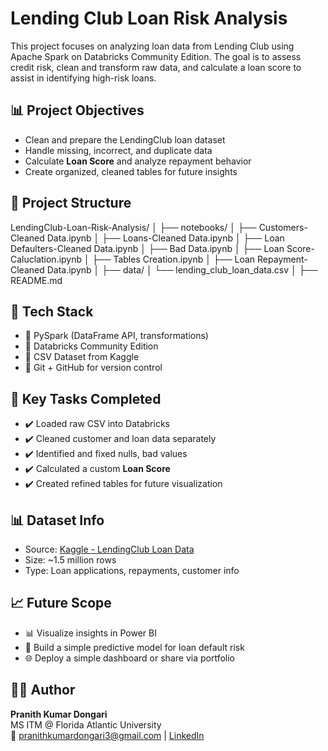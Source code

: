 # Lending Club Loan Risk Analysis

This project focuses on analyzing loan data from Lending Club using Apache Spark on Databricks Community Edition. The goal is to assess credit risk, clean and transform raw data, and calculate a loan score to assist in identifying high-risk loans.

## 📊 Project Objectives

- Clean and prepare the LendingClub loan dataset
- Handle missing, incorrect, and duplicate data
- Calculate **Loan Score** and analyze repayment behavior
- Create organized, cleaned tables for future insights

## 📁 Project Structure

LendingClub-Loan-Risk-Analysis/
│
├── notebooks/
│   ├── Customers-Cleaned Data.ipynb
│   ├── Loans-Cleaned Data.ipynb
│   ├── Loan Defaulters-Cleaned Data.ipynb
│   ├── Bad Data.ipynb
│   ├── Loan Score-Caluclation.ipynb
│   ├── Tables Creation.ipynb
│   ├── Loan Repayment-Cleaned Data.ipynb
│
├── data/
│   └── lending_club_loan_data.csv
│
├── README.md


## 🔧 Tech Stack

- 🧪 PySpark (DataFrame API, transformations)
- 🧠 Databricks Community Edition
- 💽 CSV Dataset from Kaggle
- 📁 Git + GitHub for version control
  
## 📌 Key Tasks Completed

- ✔️ Loaded raw CSV into Databricks
- ✔️ Cleaned customer and loan data separately
- ✔️ Identified and fixed nulls, bad values
- ✔️ Calculated a custom **Loan Score**
- ✔️ Created refined tables for future visualization


## 📊 Dataset Info

- Source: [Kaggle - LendingClub Loan Data](https://www.kaggle.com/datasets/wordsforthewise/lending-club)
- Size: ~1.5 million rows
- Type: Loan applications, repayments, customer info


## 📈 Future Scope

- 📊 Visualize insights in Power BI
- 🧠 Build a simple predictive model for loan default risk
- 🌐 Deploy a simple dashboard or share via portfolio


## 👨‍💻 Author

**Pranith Kumar Dongari**  
MS ITM @ Florida Atlantic University  
📧 pranithkumardongari3@gmail.com | [LinkedIn](https://www.linkedin.com/in/pranithkumar)
